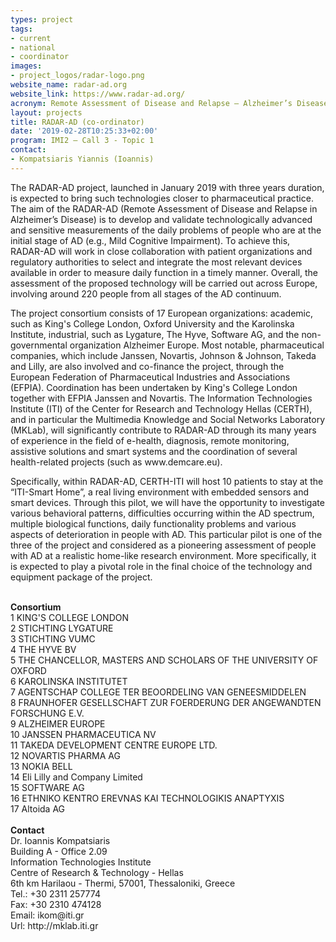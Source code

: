 ```yaml
---
types: project
tags:
- current
- national
- coordinator
images:
- project_logos/radar-logo.png
website_name: radar-ad.org
website_link: https://www.radar-ad.org/
acronym: Remote Assessment of Disease and Relapse – Alzheimer’s Disease
layout: projects
title: RADAR-AD (co-ordinator)
date: '2019-02-28T10:25:33+02:00'
program: IMI2 – Call 3 - Topic 1
contact: 
- Kompatsiaris Yiannis (Ioannis)
---
```

<p>The RADAR-AD project, launched in January 2019 with three years duration, is expected to bring such technologies closer to pharmaceutical practice. The aim of the RADAR-AD (Remote Assessment of Disease and Relapse in Alzheimer’s Disease) is to develop and validate technologically advanced and sensitive measurements of the daily problems of people who are at the initial stage of AD (e.g., Mild Cognitive Impairment). To achieve this, RADAR-AD will work in close collaboration with patient organizations and regulatory authorities to select and integrate the most relevant devices available in order to measure daily function in a timely manner. Overall, the assessment of the proposed technology will be carried out across Europe, involving around 220 people from all stages of the AD continuum.
</p>
<p>The project consortium consists of 17 European organizations: academic, such as King's College London, Oxford University and the Karolinska Institute, industrial, such as Lygature, The Hyve, Software AG, and the non-governmental organization Alzheimer Europe. Most notable, pharmaceutical companies, which include Janssen, Novartis, Johnson & Johnson, Takeda and Lilly, are also involved and co-finance the project, through the European Federation of Pharmaceutical Industries and Associations (EFPIA). Coordination has been undertaken by King's College London together with EFPIA Janssen and Novartis. The Information Technologies Institute (ITI) of the Center for Research and Technology Hellas (CERTH), and in particular the Multimedia Knowledge and Social Networks Laboratory (MKLab), will significantly contribute to RADAR-AD through its many years of experience in the field of e-health, diagnosis, remote monitoring, assistive solutions and smart systems and the coordination of several health-related projects (such as www.demcare.eu).</p>
<p>
Specifically, within RADAR-AD, CERTH-ITI will host 10 patients to stay at the “ITI-Smart Home”, a real living environment with embedded sensors and smart devices. Through this pilot, we will have the opportunity to investigate various behavioral patterns, difficulties occurring within the AD spectrum, multiple biological functions, daily functionality problems and various aspects of deterioration in people with AD. This particular pilot is one of the three of the project and considered as a pioneering assessment of people with AD at a realistic home-like research environment. More specifically, it is expected to play a pivotal role in the final choice of the technology and equipment package of the project.
</p>
<br/>
<b>Consortium</b><br/>
1 KING'S COLLEGE LONDON <br/>
2 STICHTING LYGATURE <br/>
3 STICHTING VUMC <br/>
4 THE HYVE BV <br/>
5 THE CHANCELLOR, MASTERS AND SCHOLARS OF THE UNIVERSITY OF OXFORD <br/>
6 KAROLINSKA INSTITUTET <br/>
7 AGENTSCHAP COLLEGE TER BEOORDELING VAN GENEESMIDDELEN <br/>
8 FRAUNHOFER GESELLSCHAFT ZUR FOERDERUNG DER ANGEWANDTEN FORSCHUNG E.V. <br/>
9 ALZHEIMER EUROPE <br/>
10 JANSSEN PHARMACEUTICA NV <br/>
11 TAKEDA DEVELOPMENT CENTRE EUROPE LTD. <br/>
12 NOVARTIS PHARMA AG <br/>
13 NOKIA BELL <br/>
14 Eli Lilly and Company Limited <br/>
15 SOFTWARE AG <br/>
16 ETHNIKO KENTRO EREVNAS KAI TECHNOLOGIKIS ANAPTYXIS <br/>
17 Altoida AG<br/>
<br/>
<b>Contact</b><br/>
Dr. Ioannis Kompatsiaris<br/>
Building A - Office 2.09<br/>
Information Technologies Institute<br/>
Centre of Research & Technology - Hellas<br/>
6th km Harilaou - Thermi, 57001, Thessaloniki, Greece<br/>
Tel.: +30 2311 257774<br/>
Fax: +30 2310 474128<br/>
Email: ikom@iti.gr<br/>
Url: http://mklab.iti.gr
